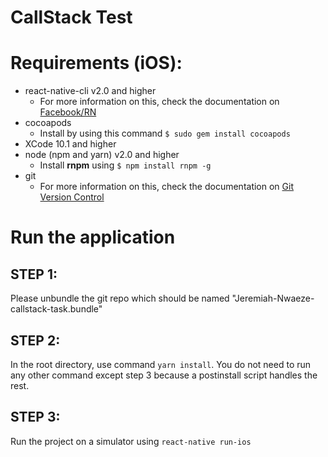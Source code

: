 # CallStack Test

# Requirements (__iOS__):
* react-native-cli v2.0 and higher
    * For more information on this, check the documentation on [Facebook/RN](https://github.com/facebook/react-native/blob/master/README.md "react-native")
* cocoapods
    * Install by using this command ```$ sudo gem install cocoapods```
* XCode 10.1 and higher
* node (npm and yarn) v2.0 and higher
    * Install __rnpm__ using ```$ npm install rnpm -g```
* git
    * For more information on this, check the documentation on [Git Version Control](https://git-scm.com/docs "Git")

# Run the application 
## STEP 1: 
Please unbundle the git repo which should be named "Jeremiah-Nwaeze-callstack-task.bundle"

## STEP 2: 
In the root directory, use command ```yarn install```. You do not need to run any other command except step 3 because a postinstall script handles the rest.

## STEP 3: 
Run the project on a simulator using ```react-native run-ios```

